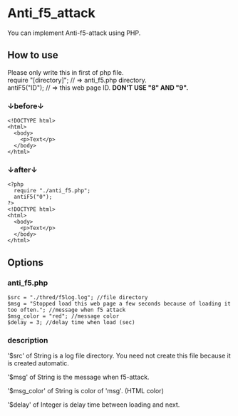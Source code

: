 # Anti_f5_attack
You can implement Anti-f5-attack using PHP.

<h2>How to use</h2>
Please only write this in first of php file.<br>
require "[directory]"; // => anti_f5.php directory.<br>
antiF5("ID"); // => this web page ID. <b>DON'T USE "8" AND "9".</b>  

### ↓before↓ ###
    <!DOCTYPE html>
    <html>
      <body>
        <p>Text</p>
      </body>
    </html>
    
### ↓after↓ ###
    <?php
      require "./anti_f5.php";
      antiF5("0");
    ?>
    <!DOCTYPE html>
    <html>
      <body>
        <p>Text</p>
      </body>
    </html>
    
<h2>Options</h2>  
    
### anti_f5.php ###
    $src = "./thred/f5log.log"; //file directory  
    $msg = "Stopped load this web page a few seconds because of loading it too often.";	//message when f5 attack  
    $msg_color = "red";	//message color  
    $delay = 3; //delay time when load (sec)  
    
### description ###
'$src' of String is a log file directory. You need not create this file because it is created automatic.  
  
'$msg' of String is the message when f5-attack.  
  
'$msg_color' of String is color of 'msg'. (HTML color)  
  
'$delay' of Integer is delay time between loading and next.
